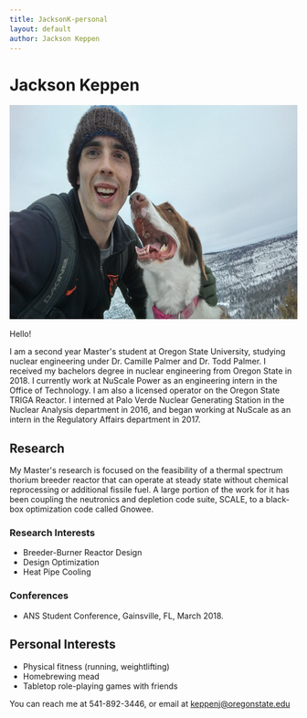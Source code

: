 ```yaml
---
title: JacksonK-personal
layout: default
author: Jackson Keppen
---
```

Jackson Keppen
================================

<img src="./Images/jackson.jpg" height="375" width="600">

Hello!

I am a second year Master's student at Oregon State University, studying nuclear engineering under Dr. Camille Palmer and Dr. Todd Palmer. I received my bachelors degree in nuclear engineering from Oregon State in 2018. I currently work at NuScale Power as an engineering intern in the Office of Technology. I am also a licensed operator on the Oregon State TRIGA Reactor. I interned at Palo Verde Nuclear Generating Station in the Nuclear Analysis department in 2016, and began working at NuScale as an intern in the Regulatory Affairs department in 2017.

## Research

My Master's research is focused on the feasibility of a thermal spectrum thorium breeder reactor that can operate at steady state without chemical reprocessing or additional fissile fuel. A large portion of the work for it has been coupling the neutronics and depletion code suite, SCALE, to a black-box optimization code called Gnowee.

### Research Interests

 - Breeder-Burner Reactor Design
 - Design Optimization
 - Heat Pipe Cooling

### Conferences
- ANS Student Conference, Gainsville, FL, March 2018.

## Personal Interests

- Physical fitness (running, weightlifting)
- Homebrewing mead
- Tabletop role-playing games with friends

You can reach me at 541-892-3446, or email at <a href="mailto:keppenj@oregonstate.edu" target="top"> keppenj@oregonstate.edu </a>
